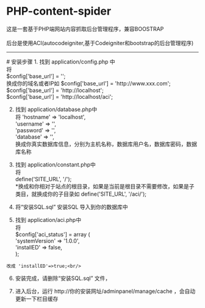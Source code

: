# PHP-content-spider
这是一套基于PHP端网站内容抓取后台管理程序，兼容BOOSTRAP<br/> 
<br/>
后台是使用ACI(autocodeigniter,基于Codeigniter和bootstrap的后台管理程序)

<hr/>
# 安装步骤
1. 找到 application/config.php 中<br/>
 	将 <br/>
   	$config['base_url'] = '';<br/>
   	换成你的域名或者IP如 $config['base_url'] = 'http://www.xxx.com'; $config['base_url'] = 'http://localhost';<br/>
   	$config['base_url'] = 'http://localhost/aci';<br/>

 2. 找到 application/database.php中<br/>
 	将
 	'hostname' => 'localhost',<br/>
	'username' => '',<br/>
	'password' => '',<br/>
	'database' => '',<br/>
	换成你真实数据库信息，分别为主机名称，数据库用户名，数据库密码，数据库名称<br/>

 3. 找到 application/constant.php中<br/>
 	将<br/>
 	define('SITE_URL', '/');<br/>
 	*换成和你相对于站点的根目录，如果是当前是根目录不需要修改，如果是子类目，就换成你的子目录如 define('SITE_URL', '/aci/');<br/>

  4. 将“安装SQL.sql” 安装SQL 导入到你的数据库中<br/>

  5. 找到 application/aci.php中<br/>
 	将<br/>
 	$config['aci_status'] = array (<br/>
	  'systemVersion' => '1.0.0',<br/>
	  'installED' => false,<br/>
	);<br/>

	改成 'installED'=>true;<br/>

6. 安装完成，请删除“安装SQL.sql” 文件，<br/>

7. 进入后台，运行 http://你的安装网址/adminpanel/manage/cache ，会自动更新一下栏目缓存<br/>

